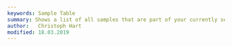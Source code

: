 ```yaml
---
keywords: Sample Table
summary: Shows a list of all samples that are part of your currently selected SampleMap.
author:   Christoph Hart
modified: 18.03.2019
---
```

  